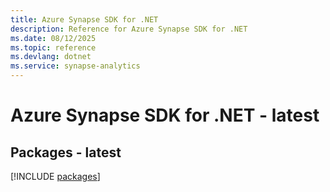 ```yaml
---
title: Azure Synapse SDK for .NET
description: Reference for Azure Synapse SDK for .NET
ms.date: 08/12/2025
ms.topic: reference
ms.devlang: dotnet
ms.service: synapse-analytics
---
```

# Azure Synapse SDK for .NET - latest
## Packages - latest
[!INCLUDE [packages](synapse-index.md)]